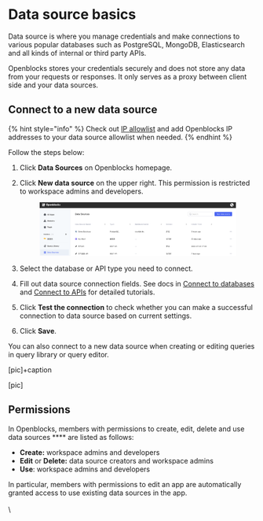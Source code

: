 # Data source basics

Data source is where you manage credentials and make connections to various popular databases such as PostgreSQL, MongoDB, Elasticsearch and all kinds of internal or third party APIs.&#x20;

Openblocks stores your credentials securely and does not store any data from your requests or responses. It only serves as a proxy between client side and your data sources.

## Connect to a new data source

{% hint style="info" %}
Check out [IP allowlist](ip-allowlist.md) and add Openblocks IP addresses to your data source allowlist when needed.
{% endhint %}

Follow the steps below:

1. Click **Data Sources** on Openblocks homepage.
2.  Click **New data source** on the upper right. This permission is restricted to workspace admins and developers.

    <figure><img src="../.gitbook/assets/screenshot-20221109-190716.png" alt=""><figcaption></figcaption></figure>
3. Select the database or API type you need to connect.
4. Fill out data source connection fields. See docs in [Connect to databases](connect-to-databases/) and [Connect to APIs](connect-to-apis/) for detailed tutorials.
5. Click **Test the connection** to check whether you can make a successful connection to data source based on current settings.
6. Click **Save**.

You can also connect to a new data source when creating or editing queries in query library or query editor.

\[pic]+caption

\[pic]

## Permissions

In Openblocks, members with permissions to create, edit, delete and use data sources **** are listed as follows:

* **Create:** workspace admins and developers
* **Edit** or **Delete:** data source creators and workspace admins
* **Use**: workspace admins and developers

In particular, members with permissions to edit an app are automatically granted access to use existing data sources in the app.\
\
\
